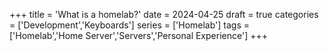+++
title = 'What is a homelab?'
date = 2024-04-25
draft = true
categories = ['Development','Keyboards']
series = ['Homelab']
tags = ['Homelab','Home Server','Servers','Personal Experience']
+++